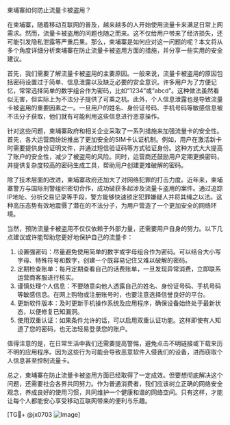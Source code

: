 柬埔寨如何防止流量卡被盗用？

在柬埔寨，随着移动互联网的普及，越来越多的人开始使用流量卡来满足日常上网需求。然而，流量卡被盗用的问题也随之而来。这不仅给用户带来了经济损失，还可能引发隐私泄露等严重后果。那么，柬埔寨是如何应对这一问题的呢？本文将从多个角度详细分析柬埔寨在防止流量卡被盗用方面的措施，并分享一些实用的安全建议。

首先，我们需要了解流量卡被盗用的主要原因。一般来说，流量卡被盗用的原因包括密码设置过于简单、信息泄露以及缺乏必要的安全意识。许多用户为了方便记忆，常常选择简单的数字组合作为密码，比如“1234”或“abcd”。这种做法虽然看似无害，但实际上为不法分子提供了可乘之机。此外，个人信息泄露也是导致流量卡被盗用的重要因素之一。一旦用户的姓名、身份证号码、手机号码等敏感信息被不法分子获取，他们就有可能利用这些信息进行恶意操作。

针对这些问题，柬埔寨政府和相关企业采取了一系列措施来加强流量卡的安全性。首先，各大运营商纷纷推出了更加安全的SIM卡认证机制。例如，用户在激活新卡时需要提供身份证明文件，并通过短信验证码等方式验证身份。这种方式大大提高了账户的安全性，减少了被盗用的风险。同时，运营商还鼓励用户定期更换密码，并提供复杂度较高的密码生成工具，帮助用户创建更难破解的密码。

除了技术层面的改进，柬埔寨政府还加大了对网络犯罪的打击力度。近年来，柬埔寨警方与国际刑警组织密切合作，成功破获多起涉及流量卡盗用的案件。通过追踪IP地址、分析交易记录等手段，警方能够快速锁定犯罪嫌疑人并将其绳之以法。这种高压态势有效地震慑了潜在的不法分子，为用户营造了一个更加安全的网络环境。

当然，预防流量卡被盗用不仅仅依赖于外部力量，还需要用户自身的努力。以下几点建议或许能帮助您更好地保护自己的流量卡：

1. 设置强密码：尽量避免使用简单的数字或字母组合作为密码。可以结合大小写字母、特殊符号和数字，创建一个既容易记住又难以破解的密码。
2. 定期检查账单：每月定期查看自己的话费账单，一旦发现异常消费，立即联系运营商客服进行核实。
3. 谨慎处理个人信息：不要随意向他人透露自己的姓名、身份证号码、手机号码等敏感信息。在网上购物或注册账号时，也要注意选择信誉良好的平台。
4. 更新软件版本：及时更新手机操作系统及应用程序，确保设备始终处于最新状态，以便修复已知漏洞。
5. 使用双重认证：如果条件允许的话，可以启用双重认证功能。这样即使有人知道了您的密码，也无法轻易登录您的账户。

值得注意的是，在日常生活中我们还需要提高警惕，避免点击不明链接或下载来历不明的应用程序。因为这些行为可能会导致恶意软件入侵我们的设备，进而窃取个人信息甚至控制流量卡。

总之，柬埔寨在防止流量卡被盗用方面已经取得了一定成效。但要想彻底解决这个问题，还需要社会各界共同努力。作为普通消费者，我们应该树立正确的网络安全观念，养成良好的使用习惯，共同维护一个健康和谐的网络空间。只有这样，才能让每个人都能安心享受移动互联网带来的便利与乐趣。

[TG💪+ @jx0703 ![Image](https://github.com/user-attachments/assets/dbca1d08-cadb-493c-b0ec-ad6f7a83f270)]